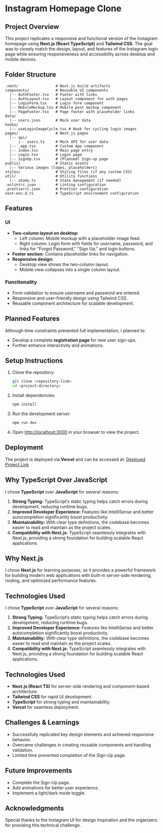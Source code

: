 # Instagram Homepage Clone

## Project Overview

This project replicates a responsive and functional version of the Instagram homepage using **Next.js (React TypeScript)** and **Tailwind CSS**. The goal was to closely match the design, layout, and features of the Instagram login page while ensuring responsiveness and accessibility across desktop and mobile devices.

## Folder Structure

```
.next/                 # Next.js build artifacts
components/            # Reusable UI components
  |-- AuthFooter.tsx   # Footer with links
  |-- AuthLayout.tsx   # Layout component for auth pages
  |-- LoginForm.tsx    # Login form component
  |-- MobileMockup.tsx # Mobile post mockup component
  |-- PageFooter.tsx   # Page footer with placeholder links
Data/
  |-- users.json       # Mock user data
hooks/
  |-- useLoginImageCycle.tsx # Hook for cycling login images
pages/                 # Next.js pages
  |-- api/
      |-- users.ts     # Mock API for user data
  |-- _app.tsx         # Custom App component
  |-- index.tsx        # Main page entry
  |-- Login.tsx        # Login page
  |-- SignUp.tsx       # (Planned) Sign-up page
public/                # Static assets
  |-- Various images (logos, placeholders)
styles/                # Styling files (if any custom CSS)
util/                  # Utility functions
  |-- atoms.ts         # State management (if needed)
.eslintrc.json         # Linting configuration
.prettierrc.json       # Prettier configuration
next-env.d.ts          # TypeScript environment configuration
```

## Features

### UI

- **Two-column layout on desktop:**
  - Left column: Mobile mockup with a placeholder image feed.
  - Right column: Login form with fields for username, password, and links for "Forgot Password," "Sign Up," and login buttons.
- **Footer section:** Contains placeholder links for navigation.
- **Responsive design:**
  - Desktop view shows the two-column layout.
  - Mobile view collapses into a single column layout.

### Functionality

- Form validation to ensure username and password are entered.
- Responsive and user-friendly design using Tailwind CSS.
- Reusable component architecture for scalable development.

## Planned Features

Although time constraints prevented full implementation, I planned to:

- Develop a complete **registration page** for new user sign-ups.
- Further enhance interactivity and animations.

## Setup Instructions

1. Clone the repository:
   ```bash
   git clone <repository-link>
   cd <project-directory>
   ```
2. Install dependencies:
   ```bash
   npm install
   ```
3. Run the development server:
   ```bash
   npm run dev
   ```
4. Open [http://localhost:3000](http://localhost:3000) in your browser to view the project.

## Deployment

The project is deployed via **Vercel** and can be accessed at:
[Deployed Project Link](#)

## Why TypeScript Over JavaScript

I chose **TypeScript** over **JavaScript** for several reasons:

1. **Strong Typing:** TypeScript’s static typing helps catch errors during development, reducing runtime bugs.
2. **Improved Developer Experience:** Features like IntelliSense and better autocompletion significantly boost productivity.
3. **Maintainability:** With clear type definitions, the codebase becomes easier to read and maintain as the project scales.
4. **Compatibility with Next.js:** TypeScript seamlessly integrates with Next.js, providing a strong foundation for building scalable React applications.

## Why Next.js

I chose **Next.js** for learning purposes, as it provides a powerful framework for building modern web applications with built-in server-side rendering, routing, and optimized performance features.

## Technologies Used

I chose **TypeScript** over **JavaScript** for several reasons:

1. **Strong Typing:** TypeScript’s static typing helps catch errors during development, reducing runtime bugs.
2. **Improved Developer Experience:** Features like IntelliSense and better autocompletion significantly boost productivity.
3. **Maintainability:** With clear type definitions, the codebase becomes easier to read and maintain as the project scales.
4. **Compatibility with Next.js:** TypeScript seamlessly integrates with Next.js, providing a strong foundation for building scalable React applications.

## Technologies Used

- **Next.js (React TS)** for server-side rendering and component-based architecture.
- **Tailwind CSS** for rapid UI development.
- **TypeScript** for strong typing and maintainability.
- **Vercel** for seamless deployment.

## Challenges & Learnings

- Successfully replicated key design elements and achieved responsive behavior.
- Overcame challenges in creating reusable components and handling validation.
- Limited time prevented completion of the Sign-Up page.

## Future Improvements

- Complete the Sign-Up page.
- Add animations for better user experience.
- Implement a light/dark mode toggle.



## Acknowledgments

Special thanks to the Instagram UI for design inspiration and the organizers for providing this technical challenge.


